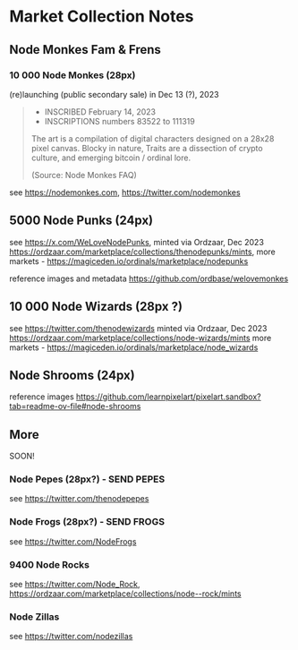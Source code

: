 # Market Collection Notes


## Node Monkes Fam & Frens

### 10 000 Node Monkes (28px)

(re)launching (public secondary sale) in Dec 13 (?), 2023  

> - INSCRIBED       February 14, 2023
> - INSCRIPTIONS    numbers 83522 to 111319
> 
> The art is a compilation of digital characters designed on a 28x28 pixel canvas.
>  Blocky in nature, Traits are a dissection of crypto culture, and emerging bitcoin / ordinal lore.
>
> (Source: Node Monkes FAQ)

see <https://nodemonkes.com>, <https://twitter.com/nodemonkes>

## 5000 Node Punks (24px)

see <https://x.com/WeLoveNodePunks>,
minted via Ordzaar, Dec 2023 <https://ordzaar.com/marketplace/collections/thenodepunks/mints>,
more markets - <https://magiceden.io/ordinals/marketplace/nodepunks>

reference images and metadata <https://github.com/ordbase/welovemonkes>

## 10 000 Node Wizards (28px ?)

see <https://twitter.com/thenodewizards>
minted via Ordzaar, Dec 2023 <https://ordzaar.com/marketplace/collections/node-wizards/mints>
more markets - <https://magiceden.io/ordinals/marketplace/node_wizards>

## Node Shrooms (24px)

reference images <https://github.com/learnpixelart/pixelart.sandbox?tab=readme-ov-file#node-shrooms>


## More

SOON!

### Node Pepes (28px?)  - SEND PEPES

see <https://twitter.com/thenodepepes>

### Node Frogs (28px?)  - SEND FROGS

see <https://twitter.com/NodeFrogs>

### 9400 Node Rocks 
see <https://twitter.com/Node_Rock>, <https://ordzaar.com/marketplace/collections/node--rock/mints>

### Node Zillas  
see <https://twitter.com/nodezillas>



